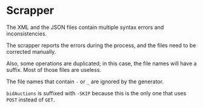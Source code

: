 # Scrapper

The XML and the JSON files contain multiple syntax errors and inconsistencies.

The scrapper reports the errors during the process, and the files need to be corrected manually.

Also, some operations are duplicated; in this case, the file names will have a suffix.
Most of those files are useless.

The file names that contain `-` or `_` are ignored by the generator.

`bidAuctions` is suffixed with `-SKIP` because this is the only one that uses `POST` instead of `GET`.
